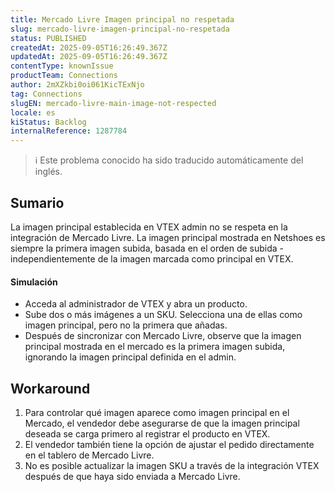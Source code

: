 ```yaml
---
title: Mercado Livre Imagen principal no respetada
slug: mercado-livre-imagen-principal-no-respetada
status: PUBLISHED
createdAt: 2025-09-05T16:26:49.367Z
updatedAt: 2025-09-05T16:26:49.367Z
contentType: knownIssue
productTeam: Connections
author: 2mXZkbi0oi061KicTExNjo
tag: Connections
slugEN: mercado-livre-main-image-not-respected
locale: es
kiStatus: Backlog
internalReference: 1287784
---
```


>ℹ️ Este problema conocido ha sido traducido automáticamente del inglés.

## Sumario


La imagen principal establecida en VTEX admin no se respeta en la integración de Mercado Livre. La imagen principal mostrada en Netshoes es siempre la primera imagen subida, basada en el orden de subida - independientemente de la imagen marcada como principal en VTEX.



#### Simulación



- Acceda al administrador de VTEX y abra un producto.
- Sube dos o más imágenes a un SKU. Selecciona una de ellas como imagen principal, pero no la primera que añadas.
- Después de sincronizar con Mercado Livre, observe que la imagen principal mostrada en el mercado es la primera imagen subida, ignorando la imagen principal definida en el admin.

## Workaround



1. Para controlar qué imagen aparece como imagen principal en el Mercado, el vendedor debe asegurarse de que la imagen principal deseada se carga primero al registrar el producto en VTEX.
2. El vendedor también tiene la opción de ajustar el pedido directamente en el tablero de Mercado Livre.
3. No es posible actualizar la imagen SKU a través de la integración VTEX después de que haya sido enviada a Mercado Livre.



